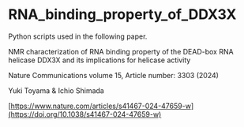 # RNA_binding_property_of_DDX3X
Python scripts  used in the following paper.

NMR characterization of RNA binding property of the DEAD-box RNA helicase DDX3X and its implications for helicase activity

Nature Communications volume 15, Article number: 3303 (2024)

Yuki Toyama & Ichio Shimada 

[https://www.nature.com/articles/s41467-024-47659-w](https://doi.org/10.1038/s41467-024-47659-w)

